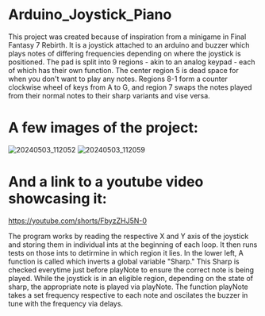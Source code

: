 # Arduino_Joystick_Piano

This project was created because of inspiration from a minigame in Final Fantasy 7 Rebirth. It is a joystick attached to an arduino and buzzer which plays notes of differing frequencies depending on where the joystick is positioned. The pad is split into 9 regions - akin to an analog keypad - each of which has their own function. The center region 5 is dead space for when you don't want to play any notes. Regions 8-1 form a counter clockwise wheel of keys from A to G, and region 7 swaps the notes played from their normal notes to their sharp variants and vise versa.

# A few images of the project:
![20240503_112052](https://github.com/RASacker/Arduino_Joystick_Piano/assets/123014761/5edb0c82-178f-481d-9816-c738d78542f5)
![20240503_112059](https://github.com/RASacker/Arduino_Joystick_Piano/assets/123014761/72583034-4e00-445d-92d9-ad36744de9cd)

# And a link to a youtube video showcasing it:
https://youtube.com/shorts/FbyzZHJ5N-0

The program works by reading the respective X and Y axis of the joystick and storing them in individual ints at the beginning of each loop. It then runs tests on those ints to detirmine in which region it lies. In the lower left, A function is called which inverts a global variable "Sharp." This Sharp is checked everytime just before playNote to ensure the correct note is being played. While the joystick is in an eligible region, depending on the state of sharp, the appropriate note is played via playNote. The function playNote takes a set frequency respective to each note and oscilates the buzzer in tune with the frequency via delays.
